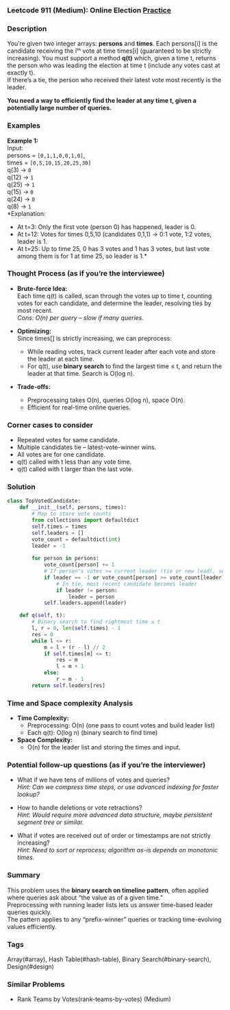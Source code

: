 ### Leetcode 911 (Medium): Online Election [Practice](https://leetcode.com/problems/online-election)

### Description  
You’re given two integer arrays: **persons** and **times**. Each persons[i] is the candidate receiving the iᵗʰ vote at time times[i] (guaranteed to be strictly increasing). You must support a method **q(t)** which, given a time t, returns the person who was leading the election at time t (include any votes cast at exactly t).  
If there’s a tie, the person who received their latest vote most recently is the leader.

**You need a way to efficiently find the leader at any time t, given a potentially large number of queries.**

### Examples  

**Example 1:**  
Input:  
persons = `[0,1,1,0,0,1,0]`,  
times = `[0,5,10,15,20,25,30]`  
q(3) → `0`  
q(12) → `1`  
q(25) → `1`  
q(15) → `0`  
q(24) → `0`  
q(8) → `1`  
*Explanation:  
- At t=3: Only the first vote (person 0) has happened, leader is 0.  
- At t=12: Votes for times 0,5,10 (candidates 0,1,1) → 0:1 vote, 1:2 votes, leader is 1.  
- At t=25: Up to time 25, 0 has 3 votes and 1 has 3 votes, but last vote among them is for 1 at time 25, so leader is 1.*

### Thought Process (as if you’re the interviewee)  
- **Brute-force Idea:**  
  Each time q(t) is called, scan through the votes up to time t, counting votes for each candidate, and determine the leader, resolving ties by most recent.  
  *Cons: O(n) per query – slow if many queries.*

- **Optimizing:**  
  Since times[] is strictly increasing, we can preprocess:  
  - While reading votes, track current leader after each vote and store the leader at each time.  
  - For q(t), use **binary search** to find the largest time ≤ t, and return the leader at that time. Search is O(log n).

- **Trade-offs:**  
  - Preprocessing takes O(n), queries O(log n), space O(n).
  - Efficient for real-time online queries.

### Corner cases to consider  
- Repeated votes for same candidate.
- Multiple candidates tie – latest-vote-winner wins.
- All votes are for one candidate.
- q(t) called with t less than any vote time.
- q(t) called with t larger than the last vote.

### Solution

```python
class TopVotedCandidate:
    def __init__(self, persons, times):
        # Map to store vote counts
        from collections import defaultdict
        self.times = times
        self.leaders = []
        vote_count = defaultdict(int)
        leader = -1
        
        for person in persons:
            vote_count[person] += 1
            # If person's votes >= current leader (tie or new lead), set as leader
            if leader == -1 or vote_count[person] >= vote_count[leader]:
                # In tie, most recent candidate becomes leader
                if leader != person:
                    leader = person
            self.leaders.append(leader)

    def q(self, t):
        # Binary search to find rightmost time ≤ t
        l, r = 0, len(self.times) - 1
        res = 0
        while l <= r:
            m = l + (r - l) // 2
            if self.times[m] <= t:
                res = m
                l = m + 1
            else:
                r = m - 1
        return self.leaders[res]
```

### Time and Space complexity Analysis  

- **Time Complexity:**  
  - Preprocessing: O(n) (one pass to count votes and build leader list)  
  - Each q(t): O(log n) (binary search to find time)
- **Space Complexity:**  
  - O(n) for the leader list and storing the times and input.

### Potential follow-up questions (as if you’re the interviewer)  

- What if we have tens of millions of votes and queries?  
  *Hint: Can we compress time steps, or use advanced indexing for faster lookup?*

- How to handle deletions or vote retractions?  
  *Hint: Would require more advanced data structure, maybe persistent segment tree or similar.*

- What if votes are received out of order or timestamps are not strictly increasing?  
  *Hint: Need to sort or reprocess; algorithm as-is depends on monotonic times.*


### Summary
This problem uses the **binary search on timeline pattern**, often applied where queries ask about “the value as of a given time.”  
Preprocessing with running leader lists lets us answer time-based leader queries quickly.  
The pattern applies to any “prefix-winner” queries or tracking time-evolving values efficiently.

### Tags
Array(#array), Hash Table(#hash-table), Binary Search(#binary-search), Design(#design)

### Similar Problems
- Rank Teams by Votes(rank-teams-by-votes) (Medium)